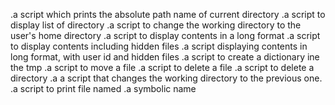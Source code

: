 .a script which prints the absolute path name of current directory
.a script to display list of directory
.a script to change the working directory to the user's home directory 
.a script to display contents in a long format
.a script to display contents including hidden files
.a script displaying contents in long format, with user id and hidden files
.a script to create a dictionary ine the tmp
.a script to move a file
.a script to delete a file
.a script to delete a directory
.a a script that changes the working directory to the previous one.
.a script to print file named
.a symbolic name
